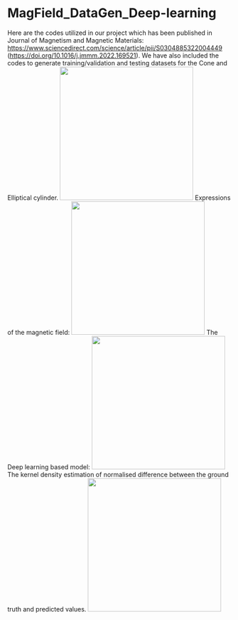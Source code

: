# MagField_DataGen_Deep-learning

Here are the codes utilized in our project which has been published in Journal of Magnetism and Magnetic Materials: https://www.sciencedirect.com/science/article/pii/S0304885322004449
(https://doi.org/10.1016/j.jmmm.2022.169521).
We have also included the codes to generate training/validation and testing datasets for the Cone and Elliptical cylinder.
<img src="https://user-images.githubusercontent.com/60877890/170803498-eee8b4a6-fe5b-4a22-adc9-f3e76db178ad.png" width="300" height="300">
Expressions of the magnetic field:
<img src="https://user-images.githubusercontent.com/60877890/173536047-1c5ac4f0-0373-4cf6-b2aa-f800232fe14e.jpg" width="300" height="300">
The Deep learning based model:
<img src="https://user-images.githubusercontent.com/60877890/170803515-b7c537bb-57fd-405d-8817-ab6909fbc2c3.png" width="300" height="300">
The kernel density estimation of normalised difference between the ground truth and predicted values.
<img src="https://user-images.githubusercontent.com/60877890/170803539-4b659d28-ae7b-44c0-92b3-151674527953.png" width="300" height="300">

